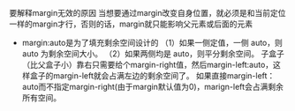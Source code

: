 要解释margin无效的原因
当想要通过margin改变自身位置，就必须是和当前定位一样的margin才行，否则的话，margin就只能影响父元素或后面的元素
- margin:auto是为了填充剩余空间设计的
（1）如果一侧定值，一侧 auto，则 auto 为剩余空间大小。
（2）如果两侧均是 auto，则平分剩余空间。
子盒子（比父盒子小）靠右只需要给个margin-right值，然后margin-left:auto，这样盒子的margin-left就会占满左边的剩余空间了。
如果直接margin-left：auto而不指定margin-right(由于margin默认值为0)，marign-left会占满剩余所有空间。